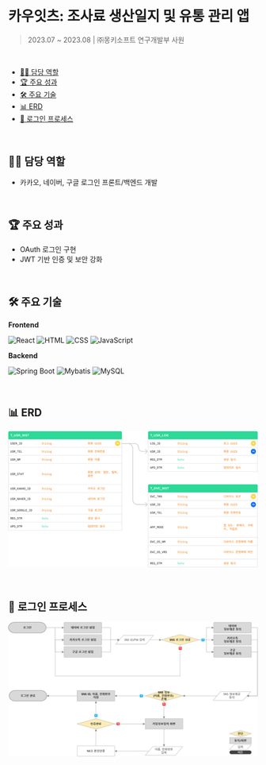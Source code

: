 # 카우잇츠: 조사료 생산일지 및 유통 관리 앱 
> 2023.07 ~ 2023.08 | ㈜몽키소프트 연구개발부 사원
</br>

- [🧑‍💻 담당 역할](#🧑‍💻-담당-역할)
- [🏆 주요 성과](#🏆-주요-성과)
- [🛠️ 주요 기술](#️🛠️-주요-기술)
- [📊 ERD](#📊-erd)
- [🔑 로그인 프로세스](#🔑-로그인-프로세스)

</br>

## 🧑‍💻 담당 역할
- 카카오, 네이버, 구글 로그인 프론트/백엔드 개발

</br>

## 🏆 주요 성과
- OAuth 로그인 구현
- JWT 기반 인증 및 보안 강화

</br>

## 🛠️ 주요 기술
**Frontend**

![React](https://img.shields.io/badge/React-61DAFB?style=flat&logo=react&logoColor=black)
![HTML](https://img.shields.io/badge/HTML5-E34F26?style=flat&logo=html5&logoColor=white)
![CSS](https://img.shields.io/badge/CSS3-1572B6?style=flat&logo=css3&logoColor=white)
![JavaScript](https://img.shields.io/badge/JavaScript-F7DF1E?style=flat&logo=javascript&logoColor=black)

**Backend**

![Spring Boot](https://img.shields.io/badge/Spring%20Boot-6DB33F?style=flat&logo=spring-boot&logoColor=white)
![Mybatis](https://img.shields.io/badge/Mybatis-59666C?style=flat)
![MySQL](https://img.shields.io/badge/MySQL-4479A1?style=flat&logo=mysql&logoColor=white)

</br>

## 📊 ERD
![image](readme_assets/ERD.png)

</br>

## 🔑 로그인 프로세스
![image](<readme_assets/로그인 프로세스.png>)
